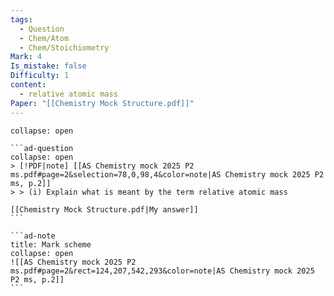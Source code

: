 ```yaml
---
tags:
  - Question
  - Chem/Atom
  - Chem/Stoichiometry
Mark: 4
Is_mistake: false
Difficulty: 1
content:
  - relative atomic mass
Paper: "[[Chemistry Mock Structure.pdf]]"
---
```

````ad-example
collapse: open

```ad-question
collapse: open
> [!PDF|note] [[AS Chemistry mock 2025 P2 ms.pdf#page=2&selection=78,0,98,4&color=note|AS Chemistry mock 2025 P2 ms, p.2]]
> > (i) Explain what is meant by the term relative atomic mass

[[Chemistry Mock Structure.pdf|My answer]]
```

```ad-note
title: Mark scheme
collapse: open
![[AS Chemistry mock 2025 P2 ms.pdf#page=2&rect=124,207,542,293&color=note|AS Chemistry mock 2025 P2 ms, p.2]]
```

````

